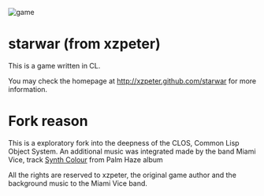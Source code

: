 ![game](https://i.imgur.com/QZSerTN.png)

# starwar (from xzpeter)

This is a game written in CL.

You may check the homepage at http://xzpeter.github.com/starwar for more information.


# Fork reason

This is a exploratory fork into the deepness of the CLOS, Common Lisp Object System.
An additional music was integrated made by the band Miami Vice, track
[Synth Colour](https://miamivice.bandcamp.com/track/synth-colour) from Palm Haze album


All the rights are reserved to xzpeter, the original game author and the background
music to the Miami Vice band.
